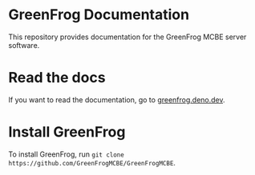 # GreenFrog Documentation

This repository provides documentation for the GreenFrog MCBE server software.

# Read the docs

If you want to read the documentation, go to [greenfrog.deno.dev](https://greenfrog.deno.dev).

# Install GreenFrog

To install GreenFrog, run `git clone https://github.com/GreenFrogMCBE/GreenFrogMCBE`.
